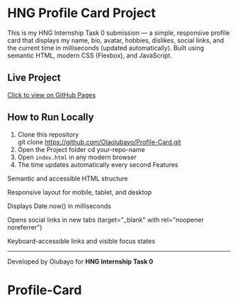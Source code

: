 # HNG Profile Card Project

This is my HNG Internship Task 0 submission — a simple, responsive profile card that displays my name, bio, avatar, hobbies, dislikes, social links, and the current time in milliseconds (updated automatically).
Built using semantic HTML, modern CSS (Flexbox), and JavaScript.

## Live Project
[Click to view on GitHub Pages](https://Olaolubayo.github.io/Profile-Card/)

## How to Run Locally
1. Clone this repository  
git clone https://github.com/Olaolubayo/Profile-Card.git
2. Open the Project folder
cd your-repo-name
3. Open `index.html` in any modern browser  
4. The time updates automatically every second
Features

Semantic and accessible HTML structure

Responsive layout for mobile, tablet, and desktop

Displays Date.now() in milliseconds

Opens social links in new tabs (target="_blank" with rel="noopener noreferrer")

Keyboard-accessible links and visible focus states

---
Developed by Olubayo for **HNG Internship Task 0**
# Profile-Card
